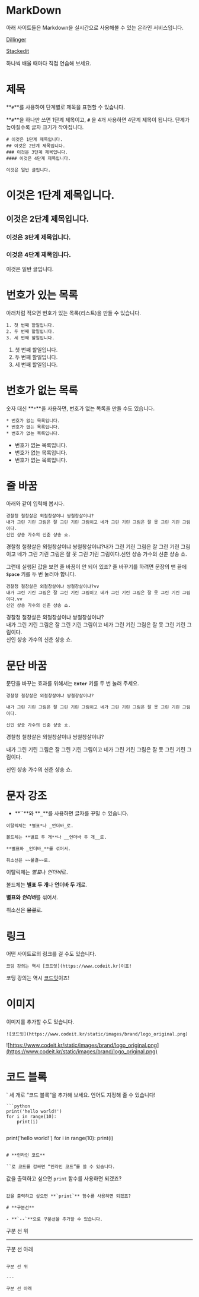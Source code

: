# MarkDown 

아래 사이트들은 Markdown을 실시간으로 사용해볼 수 있는 온라인 서비스입니다.

[Dillinger](https://dillinger.io/)

[Stackedit](https://stackedit.io/app)

하나씩 배울 때마다 직접 연습해 보세요.

# **제목**

**`#`**를 사용하여 단계별로 제목을 표현할 수 있습니다.

**`#`**을 하나만 쓰면 1단계 제목이고, **`#`** 을 4개 사용하면 4단계 제목이 됩니다. 단계가 높아질수록 글자 크기가 작아집니다.

```
# 이것은 1단계 제목입니다.
## 이것은 2단계 제목입니다.
### 이것은 3단계 제목입니다.
#### 이것은 4단계 제목입니다.

이것은 일반 글입니다.

```

# **이것은 1단계 제목입니다.**

## **이것은 2단계 제목입니다.**

### **이것은 3단계 제목입니다.**

### **이것은 4단계 제목입니다.**

이것은 일반 글입니다.

# **번호가 있는 목록**

아래처럼 적으면 번호가 있는 목록(리스트)을 만들 수 있습니다.

```
1. 첫 번째 할일입니다.
2. 두 번째 할일입니다.
3. 세 번째 할일입니다.

```

1. 첫 번째 할일입니다.
2. 두 번째 할일입니다.
3. 세 번째 할일입니다.

# **번호가 없는 목록**

숫자 대신 **`*`**을 사용하면, 번호가 없는 목록을 만들 수도 있습니다.

```
* 번호가 없는 목록입니다.
* 번호가 없는 목록입니다.
* 번호가 없는 목록입니다.

```

- 번호가 없는 목록입니다.
- 번호가 없는 목록입니다.
- 번호가 없는 목록입니다.

# **줄 바꿈**

아래와 같이 입력해 봅시다.

```
경찰청 철창살은 외철창살이냐 쌍철창살이냐?
내가 그린 기린 그림은 잘 그린 기린 그림이고 네가 그린 기린 그림은 잘 못 그린 기린 그림이다.
신인 샹송 가수의 신춘 샹송 쇼.

```

경찰청 철창살은 외철창살이냐 쌍철창살이냐?내가 그린 기린 그림은 잘 그린 기린 그림이고 네가 그린 기린 그림은 잘 못 그린 기린 그림이다.신인 샹송 가수의 신춘 샹송 쇼.

그런데 실행된 값을 보면 줄 바꿈이 안 되어 있죠? 줄 바꾸기를 하려면 문장의 맨 끝에 **`Space`** 키를 두 번 눌러야 합니다.

```
경찰청 철창살은 외철창살이냐 쌍철창살이냐?vv
내가 그린 기린 그림은 잘 그린 기린 그림이고 네가 그린 기린 그림은 잘 못 그린 기린 그림이다.vv
신인 샹송 가수의 신춘 샹송 쇼.

```

경찰청 철창살은 외철창살이냐 쌍철창살이냐?  
내가 그린 기린 그림은 잘 그린 기린 그림이고 네가 그린 기린 그림은 잘 못 그린 기린 그림이다.  
신인 샹송 가수의 신춘 샹송 쇼.

# **문단 바꿈**

문단을 바꾸는 효과를 위해서는 **`Enter`** 키를 두 번 눌러 주세요.

```
경찰청 철창살은 외철창살이냐 쌍철창살이냐?

내가 그린 기린 그림은 잘 그린 기린 그림이고 네가 그린 기린 그림은 잘 못 그린 기린 그림이다.

신인 샹송 가수의 신춘 샹송 쇼.

```

경찰청 철창살은 외철창살이냐 쌍철창살이냐?

내가 그린 기린 그림은 잘 그린 기린 그림이고 네가 그린 기린 그림은 잘 못 그린 기린 그림이다.

신인 샹송 가수의 신춘 샹송 쇼.

# **문자 강조**

- **``**와 **`_`**를 사용하면 글자를 꾸밀 수 있습니다.

```
이탈릭체는 *별표*나 _언더바_로.

볼드체는 **별표 두 개**나 __언더바 두 개__로.

**별표와 _언더바_**를 섞어서.

취소선은 ~~물결~~로.

```

이탈릭체는 *별표*나 *언더바*로.

볼드체는 **별표 두 개**나 **언더바 두 개**로.

**별표와 *언더바***를 섞어서.

취소선은 ~~물결~~로.

# **링크**

어떤 사이트로의 링크를 걸 수도 있습니다.

```
코딩 강의는 역시 [코드잇](https://www.codeit.kr)이죠!

```

코딩 강의는 역시 [코드잇](https://www.codeit.kr/)이죠!

# **이미지**

이미지를 추가할 수도 있습니다.

```
![코드잇](https://www.codeit.kr/static/images/brand/logo_original.png)

```

![https://www.codeit.kr/static/images/brand/logo_original.png](https://www.codeit.kr/static/images/brand/logo_original.png)

# **코드 블록**

` 세 개로 “코드 블록”을 추가해 보세요. 언어도 지정해 줄 수 있습니다!

```
```python
print('hello world!')
for i in range(10):
    print(i)
```

```

```
print('hello world!')
for i in range(10):
    print(i)

```

# **인라인 코드**

``로 코드를 감싸면 “인라인 코드”를 쓸 수 있습니다.

```
값을 출력하고 싶으면 `print` 함수를 사용하면 되겠죠?

```

값을 출력하고 싶으면 **`print`** 함수를 사용하면 되겠죠?

# **구분선**

- **`--`**으로 구분선을 추가할 수 있습니다.

```
구분 선 위

---

구분 선 아래

```

구분 선 위

---

구분 선 아래
